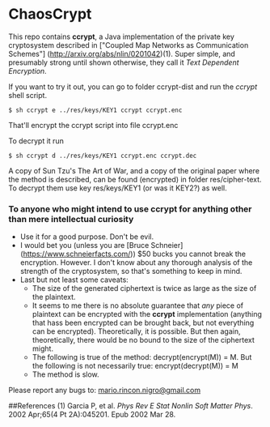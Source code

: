 # ChaosCrypt
This repo contains **ccrypt**, a Java implementation of the private key
cryptosystem described in ["Coupled Map Networks as Communication Schemes"]
(http://arxiv.org/abs/nlin/0201042)(1). Super simple, and presumably strong
until shown otherwise, they call it *Text Dependent Encryption*.

If you want to try it out, you can go to folder ccrypt-dist and run
the *ccrypt* shell script.

    $ sh ccrypt e ../res/keys/KEY1 ccrypt ccrypt.enc

That'll encrypt the ccrypt script into file ccrypt.enc

To decrypt it run

    $ sh ccrypt d ../res/keys/KEY1 ccrypt.enc ccrypt.dec

A copy of Sun Tzu's The Art of War, and a copy of the original paper where
the method is described, can be found (encrypted) in folder
res/cipher-text. To decrypt them use key res/keys/KEY1 (or was it KEY2?)
as well.

### To anyone who might intend to use **ccrypt** for anything other than mere intellectual curiosity

- Use it for a good purpose. Don't be evil.
- I would bet you (unless you are [Bruce Schneier]
(https://www.schneierfacts.com/)) $50 bucks you cannot break the encryption.
However. I don't know about any thorough analysis of the strength of the
cryptosystem, so that's something to keep in mind.
- Last but not least some caveats:
    - The size of the generated ciphertext is twice as large as the size of
    the plaintext.
    - It seems to me there is no absolute guarantee that *any* piece of
    plaintext can be encrypted with the **ccrypt** implementation (anything
    that hass been encrypted can be brought back, but not everything can be
    encrypted). Theoretically, it is possible. But then again,
    theoretically, there would be no bound to the size of the ciphertext
    might.
    - The following is true of the method: decrypt(encrypt(M)) = M.
    But the following is not necessarily true: encrypt(decrypt(M)) = M
    - The method is slow.

Please report any bugs to: mario.rincon.nigro@gmail.com

##References
(1) Garcia P, et al. *Phys Rev E Stat Nonlin Soft Matter Phys*. 2002 Apr;65(4 Pt 2A):045201. Epub 2002 Mar 28.
